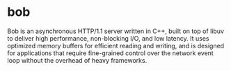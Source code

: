 # bob
Bob is an asynchronous HTTP/1.1 server written in C++, built on top of libuv to deliver high performance, non-blocking I/O, and low latency. It uses optimized memory buffers for efficient reading and writing, and is designed for applications that require fine-grained control over the network event loop without the overhead of heavy frameworks.
